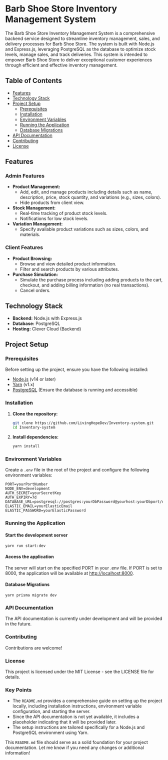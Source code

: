 # Barb Shoe Store Inventory Management System

The Barb Shoe Store Inventory Management System is a comprehensive backend service designed to streamline inventory management, sales, and delivery processes for Barb Shoe Store. The system is built with Node.js and Express.js, leveraging PostgreSQL as the database to optimize stock levels, manage sales, and track deliveries. This system is intended to empower Barb Shoe Store to deliver exceptional customer experiences through efficient and effective inventory management.

## Table of Contents

- [Features](#features)
- [Technology Stack](#technology-stack)
- [Project Setup](#project-setup)
  - [Prerequisites](#prerequisites)
  - [Installation](#installation)
  - [Environment Variables](#environment-variables)
  - [Running the Application](#running-the-application)
  - [Database Migrations](#database-migrations)
- [API Documentation](#api-documentation)
- [Contributing](#contributing)
- [License](#license)

## Features

### Admin Features

- **Product Management:**
  - Add, edit, and manage products including details such as name, description, price, stock quantity, and variations (e.g., sizes, colors).
  - Hide products from client view.
- **Stock Management:**
  - Real-time tracking of product stock levels.
  - Notifications for low stock levels.
- **Variation Management:**
  - Specify available product variations such as sizes, colors, and materials.

### Client Features

- **Product Browsing:**
  - Browse and view detailed product information.
  - Filter and search products by various attributes.
- **Purchase Simulation:**
  - Simulate the purchase process including adding products to the cart, checkout, and adding billing information (no real transactions).
  - Cancel orders.

## Technology Stack

- **Backend:** Node.js with Express.js
- **Database:** PostgreSQL
- **Hosting:** Clever Cloud (Backend)

## Project Setup

### Prerequisites

Before setting up the project, ensure you have the following installed:

- [Node.js](https://nodejs.org/) (v14 or later)
- [Yarn](https://yarnpkg.com/) (v1.x)
- [PostgreSQL](https://www.postgresql.org/) (Ensure the database is running and accessible)

### Installation

1. **Clone the repository:**

    ```bash
    git clone https://github.com/LivingHopeDev/Inventory-system.git
    cd Inventory-system
    ```

2. **Install dependencies:**

    ```bash
    yarn install
    ```

### Environment Variables

Create a `.env` file in the root of the project and configure the following environment variables:

```env
PORT=yourPortNumber
NODE_ENV=development
AUTH_SECRET=yourSecretKey
AUTH_EXPIRY=7d
DATABASE_URL=postgresql://postgres:yourDbPassword@yourhost:yourDbport/dbName
ELASTIC_EMAIL=yourElasticEmail
ELASTIC_PASSWORD=yourElasticPassword

```

### Running the Application

#### Start the development server

```
yarn run start:dev

```

#### Access the application

The server will start on the specified PORT in your .env file. If PORT is set to 8000, the application will be available at <http://localhost:8000>.

#### Database Migrations

```
yarn prisma migrate dev
```

### API Documentation

The API documentation is currently under development and will be provided in the future.

### Contributing

Contributions are welcome!

### License

This project is licensed under the MIT License - see the LICENSE file for details.

### Key Points

- The `README.md` provides a comprehensive guide on setting up the project locally, including installation instructions, environment variable configuration, and starting the server.
- Since the API documentation is not yet available, it includes a placeholder indicating that it will be provided later.
- The setup instructions are tailored specifically for a Node.js and PostgreSQL environment using Yarn.

This `README.md` file should serve as a solid foundation for your project documentation. Let me know if you need any changes or additional information!
